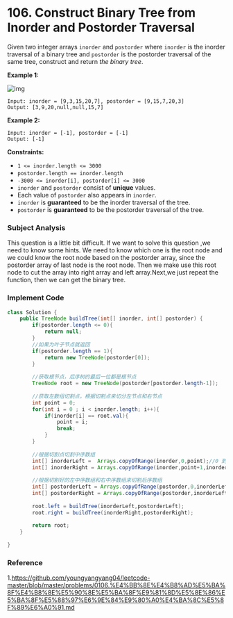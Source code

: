 # 106. Construct Binary Tree from Inorder and Postorder Traversal

Given two integer arrays `inorder` and `postorder` where `inorder` is the inorder traversal of a binary tree and `postorder` is the postorder traversal of the same tree, construct and return *the binary tree*.

 

**Example 1:**

![img](https://assets.leetcode.com/uploads/2021/02/19/tree.jpg)

```
Input: inorder = [9,3,15,20,7], postorder = [9,15,7,20,3]
Output: [3,9,20,null,null,15,7]
```

**Example 2:**

```
Input: inorder = [-1], postorder = [-1]
Output: [-1]
```

 

**Constraints:**

- `1 <= inorder.length <= 3000`
- `postorder.length == inorder.length`
- `-3000 <= inorder[i], postorder[i] <= 3000`
- `inorder` and `postorder` consist of **unique** values.
- Each value of `postorder` also appears in `inorder`.
- `inorder` is **guaranteed** to be the inorder traversal of the tree.
- `postorder` is **guaranteed** to be the postorder traversal of the tree.

### Subject Analysis

This question is a little bit difficult. If we want to solve this question ,we need to know some hints. We need to know which one is the root node and we could know the root node based on the postorder array, since the postorder array of last node is the root node. Then we make use this root node to cut the array into right array and left array.Next,we just repeat the function, then we can get the binary tree.

### Implement Code

```java
class Solution {
    public TreeNode buildTree(int[] inorder, int[] postorder) {
        if(postorder.length <= 0){
            return null;
        }
        //如果为叶子节点就返回
        if(postorder.length == 1){
            return new TreeNode(postorder[0]);
        }
        
        //获取根节点，后序树的最后一位都是根节点
        TreeNode root = new TreeNode(postorder[postorder.length-1]);
        
        //获取左数组切割点，根据切割点来切分左节点和右节点
        int point = 0;
        for(int i = 0 ; i < inorder.length; i++){
            if(inorder[i] == root.val){
                point = i;
                break;
            }
        }
        
        //根据切割点切割中序数组
        int[] inorderLeft =  Arrays.copyOfRange(inorder,0,point);//0 到 point
        int[] inorderRight = Arrays.copyOfRange(inorder,point+1,inorder.length);//point+1 到 尾
        
        //根据切割好的左中序数组和右中序数组来切割后序数组
        int[] postorderLeft = Arrays.copyOfRange(postorder,0,inorderLeft.length);
        int[] postorderRight = Arrays.copyOfRange(postorder,inorderLeft.length,postorder.length-1);
        
        root.left = buildTree(inorderLeft,postorderLeft);
        root.right = buildTree(inorderRight,postorderRight);
        
        return root;
    }
    
}
```

### Reference

1.https://github.com/youngyangyang04/leetcode-master/blob/master/problems/0106.%E4%BB%8E%E4%B8%AD%E5%BA%8F%E4%B8%8E%E5%90%8E%E5%BA%8F%E9%81%8D%E5%8E%86%E5%BA%8F%E5%88%97%E6%9E%84%E9%80%A0%E4%BA%8C%E5%8F%89%E6%A0%91.md